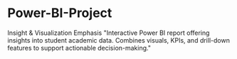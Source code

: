 # Power-BI-Project
Insight & Visualization Emphasis
"Interactive Power BI report offering insights into student academic data. Combines visuals, KPIs, and drill-down features to support actionable decision-making."
